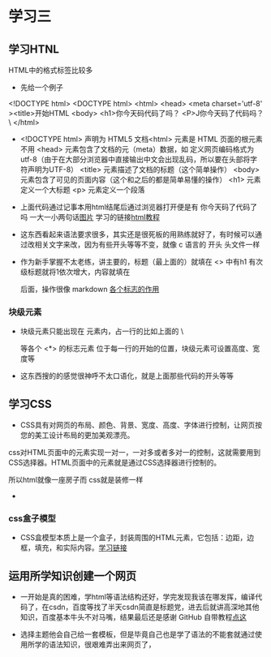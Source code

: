 # 学习三
## 学习HTNL
HTML中的格式标签比较多


* 先给一个例子


\<!DOCTYPE html>  \<DOCTYPE html>  \<html>  \<head>  \<meta charset='utf-8'  >\<title>开始HTML</title>   </head>  \<body>  \<h1>你今天码代码了吗？</h1>  \<P>J你今天码了代码吗？\   </body>\</html>


* \<!DOCTYPE html> 声明为 HTML5 文档\<html> 元素是 HTML 页面的根元素不用  \<head> 元素包含了文档的元（meta）数据，如 <meta charset="utf-8"> 定义网页编码格式为 utf-8（由于在大部分浏览器中直接输出中文会出现乱码，所以要在头部将字符声明为UTF-8）  \<title> 元素描述了文档的标题（这个简单操作）   \<body> 元素包含了可见的页面内容（这个和之后的都是简单易懂的操作）  \<h1> 元素定义一个大标题  \<p> 元素定义一个段落

* 上面代码通过记事本用html结尾后通过浏览器打开便是有 你今天码了代码了吗 一大一小两句话[图片](C:\Users\86182\Desktop)   学习的链接[html教程](https://blog.csdn.net/zong596568821xp/article/details/83277729?ops_request_misc=%257B%2522request%255Fid%2522%253A%2522163601509416780357244705%2522%252C%2522scm%2522%253A%252220140713.130102334..%2522%257D&request_id=163601509416780357244705&biz_id=0&utm_medium=distribute.pc_search_result.none-task-blog-2~all~sobaiduend~default-1-83277729.pc_search_result_control_group&utm_term=html%E9%9B%B6%E5%9F%BA%E7%A1%80%E5%85%A5%E9%97%A8&spm=1018.2226.3001.4187)
*  这东西看起来语法要求很多，其实还是很死板的用熟练就好了，有时候可以通过改相关文字来改，因为有些开头等等不变，就像 c 语言的 开头 头文件一样
* 作为新手掌握不太老练，讲主要的，标题（最上面的）就填在 <> 中有h1 有次级标题就将1依次增大，内容就填在 <p>后面，操作很像 markdown [各个标志的作用](https://blog.csdn.net/bwf_erg/article/details/69845908?ops_request_misc=%257B%2522request%255Fid%2522%253A%2522163659404916780255249706%2522%252C%2522scm%2522%253A%252220140713.130102334.pc%255Fall.%2522%257D&request_id=163659404916780255249706&biz_id=0&utm_medium=distribute.pc_search_result.none-task-blog-2~all~first_rank_ecpm_v1~rank_v31_ecpm-2-69845908.pc_search_result_cache&utm_term=%E5%9D%97%E7%BA%A7%E5%85%83%E7%B4%A0%E6%98%AF%E4%BB%80%E4%B9%88&spm=1018.2226.3001.4187)

### 块级元素

* 块级元素只能出现在 <body> 元素内，占一行的比如上面的 \\<p> 等各个 <*> 的标志元素 位于每一行的开始的位置，块级元素可设置高度、宽度等
* 这东西搜的的感觉很神呼不太口语化，就是上面那些代码的开头等等
## 学习CSS
* CSS具有对网页的布局、颜色、背景、宽度、高度、字体进行控制，让网页按您的美工设计布局的更加美观漂亮。
 
 css对HTML页面中的元素实现一对一，一对多或者多对一的控制，这就需要用到CSS选择器。HTML页面中的元素就是通过CSS选择器进行控制的。

所以html就像一座房子而 css就是装修一样
 
*
 
 
 ### css盒子模型
 
 * CSS盒模型本质上是一个盒子，封装周围的HTML元素，它包括：边距，边框，填充，和实际内容。[学习链接](https://www.runoob.com/css/css-boxmodel.html)
 
 ## 运用所学知识创建一个网页
 
 * 一开始是真的困难，学html等语法结构还好，学完发现我该在哪发挥，编译代码了，在csdn，百度等找了半天csdn简直是标题党，进去后就讲高深地其他知识，百度基本牛头不对马嘴，结果最后还是感谢 GitHub 自带教程[点这](https://docs.github.com/en/pages/quickstart)
 
 * 选择主题他会自己给一套模板，但是毕竟自己也是学了语法的不能套就通过使用所学的语法知识，很艰难弄出来网页了，

